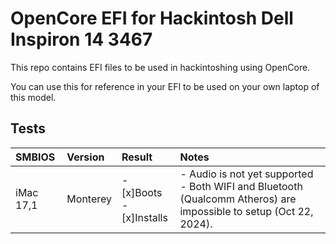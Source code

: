# OpenCore EFI for Hackintosh Dell Inspiron 14 3467
This repo contains EFI files to be used in hackintoshing using OpenCore.

You can use this for reference in your EFI to be used on your own laptop of this model.
## Tests
| SMBIOS | Version | Result | Notes |
|:--------|:-----|:---|:---|
| iMac 17,1 | Monterey |- [x]Boots <br> - [x]Installs | - Audio is not yet supported <br> - Both WIFI and Bluetooth (Qualcomm Atheros) are impossible to setup (Oct 22, 2024).


